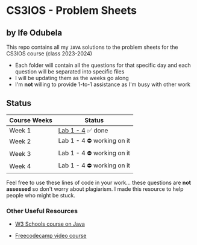 # CS3IOS - Problem Sheets
## by Ife Odubela

This repo contains all my `JAVA` solutions to the problem sheets for the CS3IOS course (class 2023-2024)

- Each folder will contain all the questions for that specific day and each question will be separated into specific files
- I will be updating them as the weeks go along
- I'm **not** willing to provide 1-to-1 assistance as I'm busy with other work

## Status


| Course Weeks | Status |
| ------ | ------ |
| Week 1 | [Lab 1 - 4](https://github.com/Ife-Ody/cs3ios/tree/main/src/aston/cs3ios/week1) ✅ done |
| Week 2 | Lab 1 - 4 ⛔️ working on it |
| Week 3 | Lab 1 - 4 ⛔️ working on it  |
| Week 4 | Lab 1 - 4 ⛔️ working on it  |


Feel free to use these lines of code in your work... these questions are **not assessed** so don't worry about plagiarism. I made this resource to help people who might be stuck.

### Other Useful Resources
- [W3 Schools course on Java](https://www.w3schools.com/java/java_intro.asp)

- [Freecodecamp video course](https://www.youtube.com/watch?v=A74TOX803D0&t=1s&ab_channel=freeCodeCamp.org)

